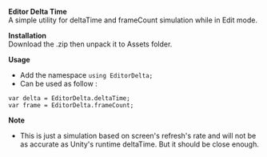 **Editor Delta Time**  
A simple utility for deltaTime and frameCount simulation while in Edit mode.

**Installation**  
Download the .zip then unpack it to Assets folder.

**Usage**  
- Add the namespace `using EditorDelta;`
- Can be used as follow :
```
var delta = EditorDelta.deltaTime;
var frame = EditorDelta.frameCount;
```  
**Note**
- This is just a simulation based on screen's refresh's rate and will not be as accurate as Unity's runtime deltaTime. But it should be close enough.
